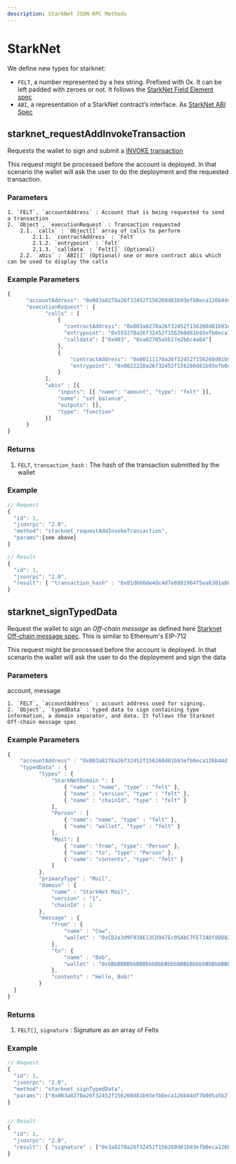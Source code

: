 ```yaml
---
description: StarkNet JSON-RPC Methods
---
```


# StarkNet

We define new types for starknet:
- `FELT`, a number represented by a hex string. Prefixed with 0x. It can be left padded with zeroes or not. It follows the [StarkNet Field Element spec](https://starknet.io/docs/how_cairo_works/cairo_intro.html#field-elements)
- `ABI`, a representation of a StarkNet contract’s interface. As [StarkNet ABI Spec](https://docs.starknet.io/documentation/develop/Contracts/contract-abi/)



## starknet_requestAddInvokeTransaction

Requests the wallet to sign and submit a [INVOKE transaction](https://docs.starknet.io/documentation/develop/Blocks/transactions/#invoke_transaction)

This request might be processed before the account is deployed. In that scenario the wallet will ask the user to do the deployment and the requested transaction.

### Parameters

```
1. `FELT`, `accountAddress` : Account that is being requested to send a transaction
2. `Object`, `executionRequest` : Transaction requested
    2.1. `calls` : `Object[]` array of calls to perform
        2.1.1. `contractAddress` : `Felt`
        2.1.2. `entrypoint` : `Felt`
        2.1.3. `calldata` : `Felt[]` (Optional)
    2.2. `abis` : `ABI[]` (Optional) one or more contract abis which can be used to display the calls
```


### Example Parameters

```javascript
{
      "accountAddress": "0x003a8278a26f32452f156260d81b93efb0eca126b44df7b005a5b27e2bbc4a64",
      "executionRequest" : {
            "calls" : [
                {
                  "contractAddress": "0x003a8278a26f32452f156260d81b93efb0eca126b44df7b005a5b27e2bbc4a64", 
                  "entrypoint": "0x555278a26f32452f156260d81b93efb0eca126b44df7b005a5b27e2bbc4a64",
                  "calldata": ["0x003", "0xa82705a5b27e2bbc4a64"]
                },
                {
                    "contractAddress": "0x00111178a26f32452f156260d81b93efb0eca126b44df7b005a5b27e2bbc4a64",
                    "entrypoint": "0x0022228a26f32452f156260d81b93efb0eca126b44df7b005a5b27e2bbc4a64"
                }
            ],
            "abis" : [{
                "inputs": [{ "name": "amount", "type": "felt" }],
                "name": "set_balance",
                "outputs": [],
                "type": "function"
            }]
      }
}
```

### Returns

1. `FELT`, `transaction_hash` :  The hash of the transaction submitted by the wallet

### Example

```javascript
// Request
{
  "id": 1,
  "jsonrpc": "2.0",
  "method": "starknet_requestAddInvokeTransaction",
  "params":{see above}
}

// Result
{
  "id": 1,
  "jsonrpc": "2.0",
  "result": { "transaction_hash" : "0x01d666de4dc4d7e888190475ea6381a862e7d77cc3cb425e72ebf85e1d5144fa" }
}
```


## starknet_signTypedData

Request the wallet to sign an *Off-chain message* as defined here [Starknet Off-chain message spec](https://community.starknet.io/t/signing-transactions-and-off-chain-messages/66).  This is similar to Ethereum's EIP-712


This request might be processed before the account is deployed. In that scenario the wallet will ask the user to do the deployment and sign the data

### Parameters

account, message
```
1. `FELT`, `accountAddress` : account address used for signing.
2. `Object`, `typedData` : typed data to sign containing type information, a domain separator, and data. It follows the Starknet Off-chain message spec
```

### Example Parameters

```javascript
{
    "accountAddress" : "0x003a8278a26f32452f156260d81b93efb0eca126b44df7b005a5b27e2bbc4a64",
    "typedData" : {
          "types" : {
              "StarkNetDomain ": [
                  { "name" : "name", "type" : "felt" },
                  { "name" : "version", "type" : "felt" },
                  { "name" : "chainId", "type" : "felt" }
              ],
              "Person" : [
                  { "name": "name", "type" : "felt" },
                  { "name": "wallet", "type" : "felt" }
              ],
              "Mail": [
                  { "name": "from", "type": "Person" },
                  { "name": "to", "type": "Person" },
                  { "name": "contents", "type": "felt" }
              ]
          },
          "primaryType" : "Mail",
          "domain" : {
              "name" : "StarkNet Mail",
              "version" : "1",
              "chainId" : 1
          },
          "message" : {
              "from" : {
                  "name" : "Cow",
                  "wallet" : "0xCD2a3d9F938E13CD947Ec05AbC7FE734Df8DD826"
              },
              "to": {
                  "name" : "Bob",
                  "wallet" : "0xbBbBBBBbbBBBbbbBbbBbbbbBBbBbbbbBbBbbBBbB"
              },
              "contents" : "Hello, Bob!"
          }
  }
}
```

### Returns

1. `FELT[]`, `signature` :  Signature as an array of Felts
 

### Example

```javascript
// Request
{
  "id": 1,
  "jsonrpc": "2.0",
  "method": "starknet_signTypedData",
  "params": ["0x003a8278a26f32452f156260d81b93efb0eca126b44df7b005a5b27e2bbc4a64", {see above}]
}


// Result
{
  "id": 1,
  "jsonrpc": "2.0",
  "result": { "signature" : ["0x3a8278a26f32452f156260d81b93efb0eca126b44df7b005a5b27e2bbc4a64", "0x072e509b6502e2bbc4a649052eb6c299d53a04e16605b915621c", "0x07897a1b93efb0eca126b44df4646", "0x072e509b6502e2bbc4a649052eb6c299d53a04e16605b915621c"] }
}
```

